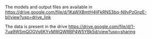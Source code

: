 The models and output files are available in https://drive.google.com/file/d/1KaWXBmtH4ljFkRNS3bq-N9vPzGnzE-bl/view?usp=drive_link

The data is present in the drive https://drive.google.com/file/d/1-7ua9WSmQOGVs6KYvMWQWRBP4W5YBk5d/view?usp=sharing
